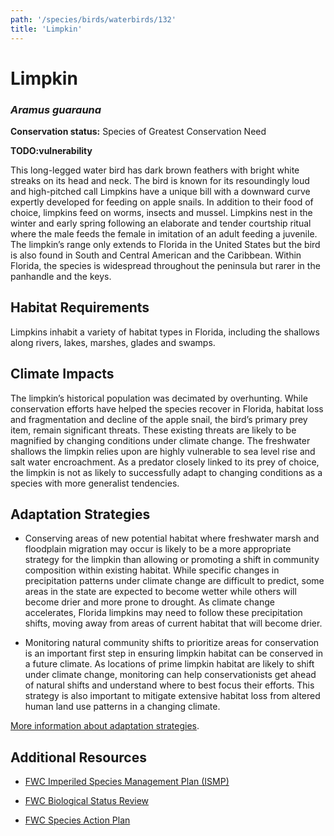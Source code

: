 ```yaml
---
path: '/species/birds/waterbirds/132'
title: 'Limpkin'
---
```


# Limpkin
### *Aramus guarauna*



**Conservation status:** Species of Greatest Conservation Need

**TODO:vulnerability**

This long-legged water bird has dark brown feathers with bright white streaks on its head and neck.  The bird is known for its resoundingly loud and high-pitched call Limpkins have a unique bill with a downward curve expertly developed for feeding on apple snails.  In addition to their food of choice, limpkins feed on worms, insects and mussel.  Limpkins nest in the winter and early spring following an elaborate and tender courtship ritual where the male feeds the female in imitation of an adult feeding a juvenile.  The limpkin’s range only extends to Florida in the United States but the bird is also found in South and Central American and the Caribbean.  Within Florida, the species is widespread throughout the peninsula but rarer in the panhandle and the keys.

    
## Habitat Requirements

Limpkins inhabit a variety of habitat types in Florida, including the shallows along rivers, lakes, marshes, glades and swamps.

## Climate Impacts

The limpkin’s historical population was decimated by overhunting.  While conservation efforts have helped the species recover in Florida, habitat loss and fragmentation and decline of the apple snail, the bird’s primary prey item, remain significant threats.  These existing threats are likely to be magnified by changing conditions under climate change.  The freshwater shallows the limpkin relies upon are highly vulnerable to sea level rise and salt water encroachment.  As a predator closely linked to its prey of choice, the limpkin is not as likely to successfully adapt to changing conditions as a species with more generalist tendencies.

## Adaptation Strategies

- Conserving areas of new potential habitat where freshwater marsh and floodplain migration may occur is likely to be a more appropriate strategy for the limpkin than allowing or promoting a shift in community composition within existing habitat.   While specific changes in precipitation patterns under climate change are difficult to predict, some areas in the state are expected to become wetter while others will become drier and more prone to drought.  As climate change accelerates, Florida limpkins may need to follow these precipitation shifts, moving away from areas of current habitat that will become drier.

- Monitoring natural community shifts to prioritize areas for conservation is an important first step in ensuring limpkin habitat can be conserved in a future climate.  As locations of prime limpkin habitat are likely to shift under climate change, monitoring can help conservationists get ahead of natural shifts and understand where to best focus their efforts.  This strategy is also important to mitigate extensive habitat loss from altered human land use patterns in a changing climate.


[More information about adaptation strategies](/strategies).


## Additional Resources

- [FWC Imperiled Species Management Plan (ISMP)](http://myfwc.com/media/4133167/Floridas-Imperiled-Species-Management-Plan-2016-2026.pdf)

- [FWC Biological Status Review](http://myfwc.com/media/2273340/Limpkin-BSR.pdf)

- [FWC Species Action Plan](http://myfwc.com/media/2718855/Limpkin-Species-Action-Plan-Final-Draft.pdf)
